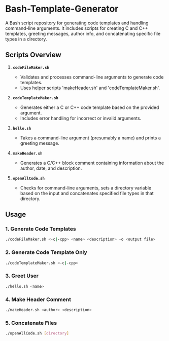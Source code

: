 # Bash-Template-Generator

A Bash script repository for generating code templates and handling command-line arguments. It includes scripts for creating C and C++ templates, greeting messages, author info, and concatenating specific file types in a directory.

## Scripts Overview

1. **`codeFileMaker.sh`**
   - Validates and processes command-line arguments to generate code templates.
   - Uses helper scripts 'makeHeader.sh' and 'codeTemplateMaker.sh'.

2. **`codeTemplateMaker.sh`**
   - Generates either a C or C++ code template based on the provided argument.
   - Includes error handling for incorrect or invalid arguments.

3. **`hello.sh`**
   - Takes a command-line argument (presumably a name) and prints a greeting message.

4. **`makeHeader.sh`**
   - Generates a C/C++ block comment containing information about the author, date, and description.

5. **`openAllCode.sh`**
   - Checks for command-line arguments, sets a directory variable based on the input and concatenates specified file types in that directory.

## Usage

### 1. Generate Code Templates
```bash
./codeFileMaker.sh <-c|-cpp> <name> <description> -o <output file>
```
### 2. Generate Code Template Only
```bash
./codeTemplateMaker.sh <-c|-cpp>
```
### 3. Greet User
```bash
./hello.sh <name>
```
### 4. Make Header Comment
```bash
./makeHeader.sh <author> <description>
```
### 5. Concatenate Files
```bash
./openAllCode.sh [directory]
```
